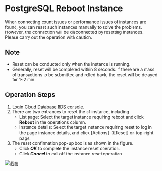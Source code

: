 # PostgreSQL Reboot Instance
When connecting count issues or performance issues of instances are found, you can reset such instances manually to solve the problems. However, the connection will be disconnected by resetting instances. Please carry out the operation with caution.

## Note
* Reset can be conducted only when the instance is running.
* Generally, reset will be completed within 8 seconds. If there are a mass of transactions to be submitted and rolled back, the reset will be delayed for 1~2 min.

## Operation Steps
1. Login [Cloud Database RDS console](https://rds-console.jdcloud.com/database).
2. There are two entrances to reset the of instance, including
    * List page: Select the target instance requiring reboot and click **Reboot** in the operations column.
    * Instance details: Select the target instance requiring reset to log in the page instance details, and click [Actions] -》[Reset] on top-right page.
3. The reset confirmation pop-up box is as shown in the figure.
    * Click ***OK*** to complete the instance reset operation.
    * Click ***Cancel*** to call off the instance reset operation.
    
![截图](https://img1.jcloudcs.com/cms/0d8ca556-e783-4fa9-ab72-b30652c0251020180423125543.png)
